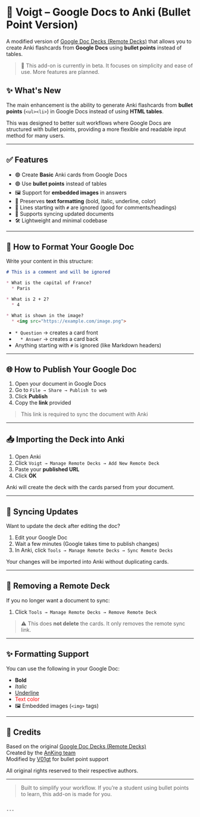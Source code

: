 # 📄 Voigt – Google Docs to Anki (Bullet Point Version)

A modified version of [Google Doc Decks (Remote Decks)](https://ankiweb.net/shared/info/924929499) that allows you to create Anki flashcards from **Google Docs** using **bullet points** instead of tables.

> 🧪 This add-on is currently in beta. It focuses on simplicity and ease of use. More features are planned.

## ✨ What's New

The main enhancement is the ability to generate Anki flashcards from **bullet points** (`<ul><li>`) in Google Docs instead of using **HTML tables**.

This was designed to better suit workflows where Google Docs are structured with bullet points, providing a more flexible and readable input method for many users.


---

## ✅ Features

- 🟢 Create **Basic** Anki cards from Google Docs
- 🟣 Use **bullet points** instead of tables
- 🖼️ Support for **embedded images** in answers
- 🎨 Preserves **text formatting** (bold, italic, underline, color)
- 🚫 Lines starting with `#` are ignored (good for comments/headings)
- 🔁 Supports syncing updated documents
- 🛠️ Lightweight and minimal codebase

---

## 📝 How to Format Your Google Doc

Write your content in this structure:

```markdown
# This is a comment and will be ignored

* What is the capital of France?
  * Paris

* What is 2 + 2?
  * 4

* What is shown in the image?
  * <img src="https://example.com/image.png">
```

- `* Question` → creates a card front
- `  * Answer` → creates a card back
- Anything starting with `#` is ignored (like Markdown headers)

---

## 🌐 How to Publish Your Google Doc

1. Open your document in Google Docs
2. Go to `File → Share → Publish to web`
3. Click **Publish**
4. Copy the **link** provided

> This link is required to sync the document with Anki

---

## 📥 Importing the Deck into Anki

1. Open Anki
2. Click `Voigt → Manage Remote Decks → Add New Remote Deck`
3. Paste your **published URL**
4. Click **OK**

Anki will create the deck with the cards parsed from your document.

---

## 🔁 Syncing Updates

Want to update the deck after editing the doc?

1. Edit your Google Doc
2. Wait a few minutes (Google takes time to publish changes)
3. In Anki, click `Tools → Manage Remote Decks → Sync Remote Decks`

Your changes will be imported into Anki without duplicating cards.

---

## 🧹 Removing a Remote Deck

If you no longer want a document to sync:

1. Click `Tools → Manage Remote Decks → Remove Remote Deck`

> ⚠️ This does **not delete** the cards. It only removes the remote sync link.

---

## ✨ Formatting Support

You can use the following in your Google Doc:

- **Bold**
- _Italic_
- <u>Underline</u>
- <span style="color:red;">Text color</span>
- 🖼️ Embedded images (`<img>` tags)

---

## 🙏 Credits

Based on the original [Google Doc Decks (Remote Decks)](https://ankiweb.net/shared/info/924929499)  
Created by the [AnKing team](https://www.ankingmed.com)  
Modified by [V01gt](https://github.com/V01gt) for bullet point support

All original rights reserved to their respective authors.

---

> Built to simplify your workflow. If you’re a student using bullet points to learn, this add-on is made for you.
```

---